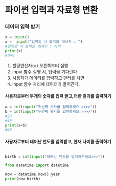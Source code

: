 # 파이썬 입력과 자료형 변환

### 데이터 입력 받기

```python
x = input()
x =  input("입력할 시 출력할 메세지 : ")
#입력할 시 출력할 메세지 : 하이 
print(x)
#하이
```

1. 할당연산자(=) 오른쪽부터 실행
2. input 함수 실행 시, 입력을 기다린다
3. 사용자가 데이터를 입력하고 엔터를 치면
4. input 함수 자리에 데이터가 들어간다. 



#### 사용자로부터 두개의 숫자를 입력 받고,더한 결과를 출력하기

```python
a = int(input("첫번째 숫자를 입력하세요 >>>>"))
b = int(input("두번째 숫자를 입력하세요 >>>>"))
#20
#40
print(a+b)
#60
```



#### 사용자로부터 태어난 연도를 입력받고, 현재 나이를 출력하기

```python

birth = int(input("태어난 연도를 입력해주세요>>>"))

from datetime import datetime

now = datetime.now().year
print(now-birth)
```

